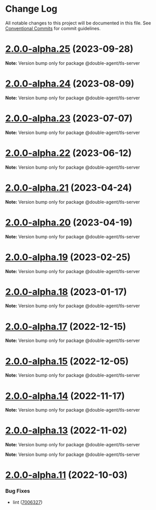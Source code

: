 # Change Log

All notable changes to this project will be documented in this file.
See [Conventional Commits](https://conventionalcommits.org) for commit guidelines.

# [2.0.0-alpha.25](https://github.com/ulixee/unblocked/compare/v2.0.0-alpha.24...v2.0.0-alpha.25) (2023-09-28)

**Note:** Version bump only for package @double-agent/tls-server





# [2.0.0-alpha.24](https://github.com/ulixee/unblocked/compare/v2.0.0-alpha.23...v2.0.0-alpha.24) (2023-08-09)

**Note:** Version bump only for package @double-agent/tls-server





# [2.0.0-alpha.23](https://github.com/ulixee/unblocked/compare/v2.0.0-alpha.22...v2.0.0-alpha.23) (2023-07-07)

**Note:** Version bump only for package @double-agent/tls-server





# [2.0.0-alpha.22](https://github.com/ulixee/unblocked/compare/v2.0.0-alpha.21...v2.0.0-alpha.22) (2023-06-12)

**Note:** Version bump only for package @double-agent/tls-server





# [2.0.0-alpha.21](https://github.com/ulixee/unblocked/compare/v2.0.0-alpha.20...v2.0.0-alpha.21) (2023-04-24)

**Note:** Version bump only for package @double-agent/tls-server





# [2.0.0-alpha.20](https://github.com/ulixee/unblocked/compare/v2.0.0-alpha.18...v2.0.0-alpha.20) (2023-04-19)

**Note:** Version bump only for package @double-agent/tls-server





# [2.0.0-alpha.19](https://github.com/ulixee/unblocked/compare/v2.0.0-alpha.18...v2.0.0-alpha.19) (2023-02-25)

**Note:** Version bump only for package @double-agent/tls-server





# [2.0.0-alpha.18](https://github.com/ulixee/unblocked/compare/v2.0.0-alpha.17...v2.0.0-alpha.18) (2023-01-17)

**Note:** Version bump only for package @double-agent/tls-server





# [2.0.0-alpha.17](https://github.com/ulixee/unblocked/compare/v2.0.0-alpha.15...v2.0.0-alpha.17) (2022-12-15)

**Note:** Version bump only for package @double-agent/tls-server





# [2.0.0-alpha.15](https://github.com/ulixee/unblocked/compare/v2.0.0-alpha.14...v2.0.0-alpha.15) (2022-12-05)

**Note:** Version bump only for package @double-agent/tls-server





# [2.0.0-alpha.14](https://github.com/ulixee/unblocked/compare/v2.0.0-alpha.13...v2.0.0-alpha.14) (2022-11-17)

**Note:** Version bump only for package @double-agent/tls-server





# [2.0.0-alpha.13](https://github.com/ulixee/unblocked/compare/v2.0.0-alpha.12...v2.0.0-alpha.13) (2022-11-02)

**Note:** Version bump only for package @double-agent/tls-server







**Note:** Version bump only for package @double-agent/tls-server





# [2.0.0-alpha.11](https://github.com/ulixee/unblocked/compare/v1.0.1...v2.0.0-alpha.11) (2022-10-03)


### Bug Fixes

* lint ([7006327](https://github.com/ulixee/unblocked/commit/70063270438ad5e354a6ec1d32dbc4c57c9a0227))
